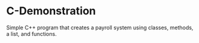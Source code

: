 # C-Demonstration

Simple C++ program that creates a payroll system using classes, methods, a list, and functions.
